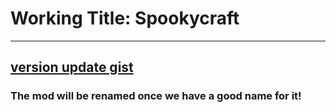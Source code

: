 # Working Title: Spookycraft
---
[version update gist](https://gist.githubusercontent.com/UpcraftLP/c59fa5fa48bf4b424c519936b2d9e037)
---
### The mod will be renamed once we have a good name for it!
